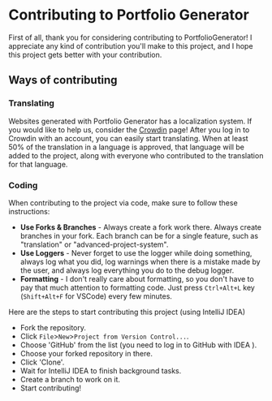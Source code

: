 # Contributing to Portfolio Generator

First of all, thank you for considering contributing to PortfolioGenerator! I appreciate any kind of contribution you'll
make to this project, and I hope this project gets better with your contribution.

## Ways of contributing

### Translating

Websites generated with Portfolio Generator has a localization system. If you would like to help us, consider the [Crowdin](https://crowdin.com/project/p-gen)
page! After you log in to Crowdin with an account, you can easily start translating. When at least 50% of the translation
in a language is approved, that language will be added to the project, along with everyone who contributed to the translation
for that language.

### Coding

When contributing to the project via code, make sure to follow these instructions:

* **Use Forks & Branches** - Always create a fork work there. Always create branches in your fork. Each branch can be for a single feature, such as "translation" or "advanced-project-system".
* **Use Loggers** - Never forget to use the logger while doing something, always log what you did, log warnings when there is a mistake made by the user, and always log everything you do to the debug logger.
* **Formatting** - I don't really care about formatting, so you don't have to pay that much attention to formatting code. Just press `Ctrl+Alt+L` key (`Shift+Alt+F` for VSCode) every few minutes.


Here are the steps to start contributing this project (using IntelliJ IDEA)

* Fork the repository.
* Click `File`>`New`>`Project from Version Control...`.
* Choose 'GitHub' from the list (you need to log in to GitHub with IDEA ).
* Choose your forked repository in there.
* Click 'Clone'.
* Wait for IntelliJ IDEA to finish background tasks.
* Create a branch to work on it.
* Start contributing!